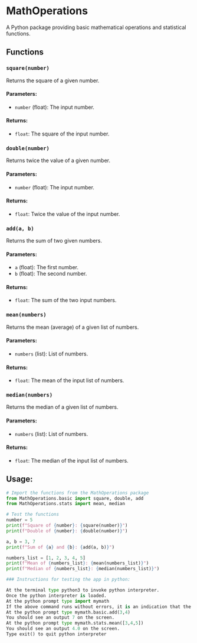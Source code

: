 # MathOperations

A Python package providing basic mathematical operations and statistical functions.

## Functions

### `square(number)`

Returns the square of a given number.

#### Parameters:

- `number` (float): The input number.

#### Returns:

- `float`: The square of the input number.

### `double(number)`

Returns twice the value of a given number.

#### Parameters:

- `number` (float): The input number.

#### Returns:

- `float`: Twice the value of the input number.

### `add(a, b)`

Returns the sum of two given numbers.

#### Parameters:

- `a` (float): The first number.
- `b` (float): The second number.

#### Returns:

- `float`: The sum of the two input numbers.

### `mean(numbers)`

Returns the mean (average) of a given list of numbers.

#### Parameters:

- `numbers` (list): List of numbers.

#### Returns:

- `float`: The mean of the input list of numbers.

### `median(numbers)`

Returns the median of a given list of numbers.

#### Parameters:

- `numbers` (list): List of numbers.

#### Returns:

- `float`: The median of the input list of numbers.

## Usage:

```python
# Import the functions from the MathOperations package
from MathOperations.basic import square, double, add
from MathOperations.stats import mean, median

# Test the functions
number = 5
print(f"Square of {number}: {square(number)}")
print(f"Double of {number}: {double(number)}")

a, b = 3, 7
print(f"Sum of {a} and {b}: {add(a, b)}")

numbers_list = [1, 2, 3, 4, 5]
print(f"Mean of {numbers_list}: {mean(numbers_list)}")
print(f"Median of {numbers_list}: {median(numbers_list)}")

### Instructions for testing the app in python:

At the terminal type python3 to invoke python interpreter.
Once the python interpreter is loaded.
At the python prompt type import mymath
If the above command runs without errors, it is an indication that the mymath package is successfully loaded.
At the python prompt type mymath.basic.add(3,4)
You should see an output 7 on the screen.
At the python prompt type mymath.stats.mean([3,4,5])
You should see an output 4.0 on the screen.
Type exit() to quit python interpreter